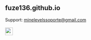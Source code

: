 ## fuze136.github.io

Support: minelevelssoporte@gmail.com
<br></br>
<a href="https://discord.com/invite/CpHyg3A4BJ"><img src="https://play-lh.googleusercontent.com/RSKcY3dSvYVqPgabkZ3xmAjzpOBKmgmMZNOxLvxeab3cHmrcFvW_DeIPY863FWA1sOA" height="25"></a>
